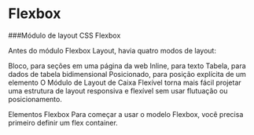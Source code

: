 # Flexbox

###Módulo de layout CSS Flexbox

Antes do módulo Flexbox Layout, havia quatro modos de layout:

Bloco, para seções em uma página da web
Inline, para texto
Tabela, para dados de tabela bidimensional
Posicionado, para posição explícita de um elemento
O Módulo de Layout de Caixa Flexível torna mais fácil projetar uma estrutura de layout responsiva e flexível sem usar flutuação ou posicionamento.

Elementos Flexbox
Para começar a usar o modelo Flexbox, você precisa primeiro definir um flex container.
